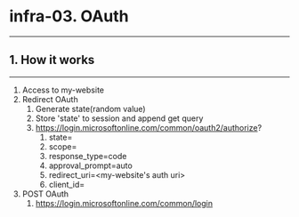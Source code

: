 # infra-03. OAuth
________________________________________
## 1. How it works
________________________________________
1. Access to my-website
2. Redirect OAuth
    1. Generate state(random value)
    2. Store 'state' to session and append get query
    3. https://login.microsoftonline.com/common/oauth2/authorize?
        1. state=<state>
        2. scope=
        3. response_type=code
        4. approval_prompt=auto
        5. redirect_uri=<my-website's auth uri>
        6. client_id=<client id for my-website>
3. POST OAuth
    1. https://login.microsoftonline.com/common/login
